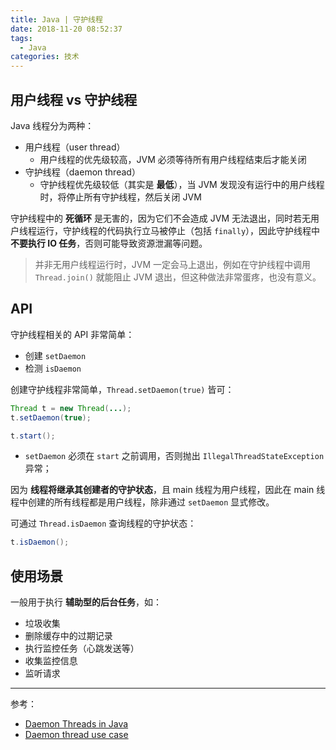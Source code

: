 ```yaml
---
title: Java | 守护线程
date: 2018-11-20 08:52:37
tags:
  - Java
categories: 技术
---
```


## 用户线程 vs 守护线程

Java 线程分为两种：

* 用户线程（user thread）
  * 用户线程的优先级较高，JVM 必须等待所有用户线程结束后才能关闭
* 守护线程（daemon thread）
  * 守护线程优先级较低（其实是 **最低**），当 JVM 发现没有运行中的用户线程时，将停止所有守护线程，然后关闭 JVM

<!-- more -->

守护线程中的 **死循环** 是无害的，因为它们不会造成 JVM 无法退出，同时若无用户线程运行，守护线程的代码执行立马被停止（包括 `finally`），因此守护线程中 **不要执行 IO 任务**，否则可能导致资源泄漏等问题。

>并非无用户线程运行时，JVM 一定会马上退出，例如在守护线程中调用 `Thread.join()` 就能阻止 JVM 退出，但这种做法非常蛋疼，也没有意义。

## API

守护线程相关的 API 非常简单：

* 创建 `setDaemon`
* 检测 `isDaemon`

创建守护线程非常简单，`Thread.setDaemon(true)` 皆可：

```Java
Thread t = new Thread(...);
t.setDaemon(true);

t.start();
```

* `setDaemon` 必须在 `start` 之前调用，否则抛出 `IllegalThreadStateException` 异常；

因为 **线程将继承其创建者的守护状态**，且 main 线程为用户线程，因此在 main 线程中创建的所有线程都是用户线程，除非通过 `setDaemon` 显式修改。

可通过 `Thread.isDaemon` 查询线程的守护状态：

```Java
t.isDaemon();
```

## 使用场景

一般用于执行 **辅助型的后台任务**，如：

* 垃圾收集
* 删除缓存中的过期记录
* 执行监控任务（心跳发送等）
* 收集监控信息
* 监听请求

-----

参考：

* [Daemon Threads in Java](https://www.baeldung.com/java-daemon-thread)
* [Daemon thread use case](https://stackoverflow.com/questions/18933195/daemon-thread-use-case)
